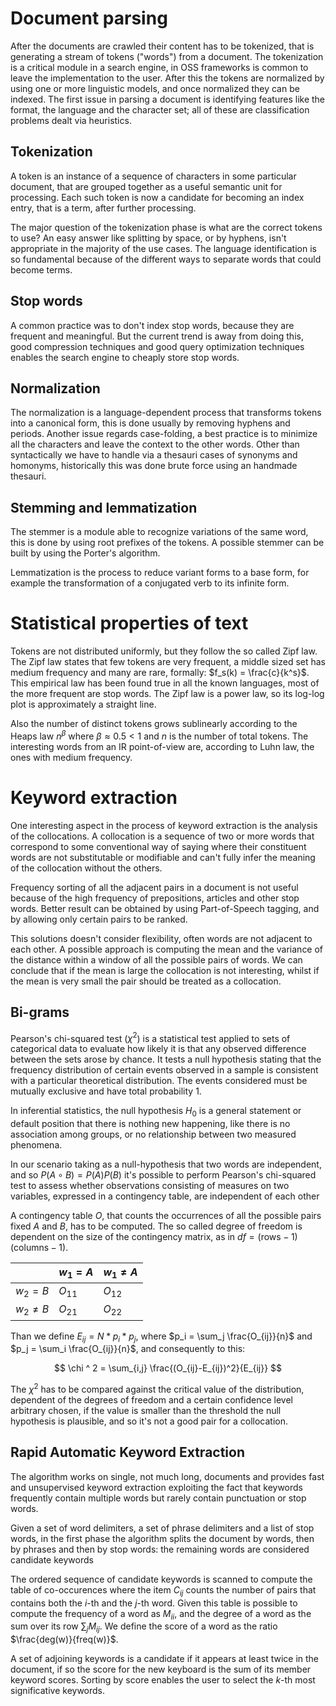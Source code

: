 # Document parsing

After the documents are crawled their content has to be tokenized, that is generating a stream of tokens ("words") from a document.
The tokenization is a critical module in a search engine, in OSS frameworks is common to leave the implementation to the user.
After this the tokens are normalized by using one or more linguistic models, and once normalized they can be indexed.
The first issue in parsing a document is identifying features like the format, the language and the character set; all of these are classification problems dealt via heuristics.

## Tokenization
A token is an instance of a sequence of characters in some particular document, that are grouped together as a useful semantic unit for processing.
Each such token is now a candidate for becoming an index entry, that is a term, after further processing.

The major question of the tokenization phase is what are the correct tokens to use?
An easy answer like splitting by space, or by hyphens, isn't appropriate in the majority of the use cases.
The language identification is so fundamental because of the different ways to separate words that could become terms.

## Stop words
A common practice was to don't index stop words, because they are frequent and meaningful.
But the current trend is away from doing this, good compression techniques and good query optimization techniques enables the search engine to cheaply store stop words.

## Normalization
The normalization is a language-dependent process that transforms tokens into a canonical form, this is done usually by removing hyphens and periods.
Another issue regards case-folding, a best practice is to minimize all the characters and leave the context to the other words.
Other than syntactically we have to handle via a thesauri cases of synonyms and homonyms, historically this was done brute force using an handmade thesauri.

## Stemming and lemmatization
The stemmer is a module able to recognize variations of the same word, this is done by using root prefixes of the tokens.
A possible stemmer can be built by using the Porter's algorithm.

Lemmatization is the process to reduce variant forms to a base form, for example the transformation of a conjugated verb to its infinite form.

# Statistical properties of text
Tokens are not distributed uniformly, but they follow the so called Zipf law.
The Zipf law states that few tokens are very frequent, a middle sized set has medium frequency and many are rare, formally: $f_s(k) = \frac{c}{k^s}$.
This empirical law has been found true in all the known languages, most of the more frequent are stop words.
The Zipf law is a power law, so its log-log plot is approximately a straight line.

Also the number of distinct tokens grows sublinearly according to the Heaps law $n^\beta$ where $\beta \approx 0.5 < 1$ and $n$ is the number of total tokens.
The interesting words from an IR point-of-view are, according to Luhn law, the ones with medium frequency.

# Keyword extraction
One interesting aspect in the process of keyword extraction is the analysis of the collocations.
A collocation is a sequence of two or more words that correspond to some conventional way of saying where their constituent words are not substitutable or modifiable and can't fully infer the meaning of the collocation without the others.

Frequency sorting of all the adjacent pairs in a document is not useful because of the high frequency of prepositions, articles and other stop words.
Better result can be obtained by using Part-of-Speech tagging, and by allowing only certain pairs to be ranked.

This solutions doesn't consider flexibility, often words are not adjacent to each other.
A possible approach is computing the mean and the variance of the distance within a window of all the possible pairs of words.
We can conclude that if the mean is large the collocation is not interesting, whilst if the mean is very small the pair should be treated as a collocation.

## Bi-grams
Pearson's chi-squared test ($\chi^2$) is a statistical test applied to sets of categorical data to evaluate how likely it is that any observed difference between the sets arose by chance.
It tests a null hypothesis stating that the frequency distribution of certain events observed in a sample is consistent with a particular theoretical distribution.
The events considered must be mutually exclusive and have total probability 1.

In inferential statistics, the null hypothesis $H_0$ is a general statement or default position that there is nothing new happening, like there is no association among groups, or no relationship between two measured phenomena.

In our scenario taking as a null-hypothesis that two words are independent, and so $P(A \circ B) = P(A) P(B)$ it's possible to perform Pearson's chi-squared test to assess whether observations consisting of measures on two variables, expressed in a contingency table, are independent of each other 

A contingency table $O$, that counts the occurrences of all the possible pairs fixed $A$ and $B$, has to be computed.
The so called degree of freedom is dependent on the size of the contingency matrix, as in $df = (\textrm{rows}-1)(\textrm{columns}-1)$.

|| $w_1 = A$ | $w_1 \neq A$ |
|-|-|-|
| $w_2 = B$ |$O_{11}$|$O_{12}$|
| $w_2 \neq B$ |$O_{21}$|$O_{22}$|


Than we define $E_{ij} = N * p_i * p_j$, where $p_i = \sum_j \frac{O_{ij}}{n}$ and $p_j = \sum_i \frac{O_{ij}}{n}$, and consequently to this:

$$
\chi ^ 2 = \sum_{i,j} \frac{(O_{ij}-E_{ij})^2}{E_{ij}}
$$

The $\chi^2$ has to be compared against the critical value of the distribution, dependent of the degrees of freedom and a certain confidence level arbitrary chosen, if the value is smaller than the threshold the null hypothesis is plausible, and so it's not a good pair for a collocation.

## Rapid Automatic Keyword Extraction
The algorithm works on single, not much long, documents and provides fast and unsupervised keyword extraction exploiting the fact that keywords frequently contain multiple words but rarely contain punctuation or stop words.

Given a set of word delimiters, a set of phrase delimiters and a list of stop words, in the first phase the algorithm splits the document by words, then by phrases and then by stop words: the remaining words are considered candidate keywords

The ordered sequence of candidate keywords is scanned to compute the table of co-occurences where the item $C_{ij}$ counts the number of pairs that contains both the $i$-th and the $j$-th word.
Given this table is possible to compute the frequency of a word as $M_{ii}$, and the degree of a word as the sum over its row $\sum_j M_{ij}$.
We define the score of a word as the ratio $\frac{deg(w)}{freq(w)}$.

A set of adjoining keywords is a candidate if it appears at least twice in the document, if so the score for the new keyboard is the sum of its member keyword scores.
Sorting by score enables the user to select the $k$-th most significative keywords.
